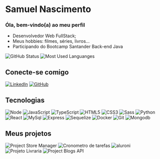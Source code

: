 # Samuel Nascimento

### Óla, bem-vindo(a) ao meu perfil
- Desenvolvedor Web FullStack;
- Meus hobbies: filmes, séries, livros...
- Participando do Bootcamp Santander Back-end Java

![GitHub Status](https://github-readme-stats.vercel.app/api?username=sfsnascimento&show_icons=true&theme=highcontrast&include_all_commits=false&count_private=false)
![Most Used Languanges](https://github-readme-stats.vercel.app/api/top-langs/?username=sfsnascimento&layout=compact&langs_count=20&theme=highcontrast)

## Conecte-se comigo

[![LinkedIn](https://img.shields.io/badge/LinkedIn-000?style=for-the-badge&logo=linkedin&logoColor=0E76A8)](https://www.linkedin.com/in//samuel-nascimento-/)
[![GitHub](https://img.shields.io/badge/GitHub-000?style=for-the-badge&logo=github)](https://github.com/sfsnascimento)

## Tecnologias

![Node](https://img.shields.io/badge/Nodejs-000?style=for-the-badge&logo=node.js)
![JavaScript](https://img.shields.io/badge/JavaScript-000?style=for-the-badge&logo=javascript)
	![TypeScript](https://img.shields.io/badge/TypeScript-000?style=for-the-badge&logo=typescript)
![HTML5](https://img.shields.io/badge/HTML5-000?style=for-the-badge&logo=html5)
![CSS3](https://img.shields.io/badge/CSS3-000?style=for-the-badge&logo=css3&logoColor=264CE4)
![Sass](https://img.shields.io/badge/Sass-000?style=for-the-badge&logo=sass)
![Python](https://img.shields.io/badge/Python-000?style=for-the-badge&logo=python)
![React](https://img.shields.io/badge/React-000?style=for-the-badge&logo=react)
![MySql](https://img.shields.io/badge/MySql-000?style=for-the-badge&logo=mysql)
![Express](https://img.shields.io/badge/Express-000?style=for-the-badge&logo=express)
![Sequelize](https://img.shields.io/badge/Sequelize-000?style=for-the-badge&logo=sequelize)
![Docker](https://img.shields.io/badge/Docker-000?style=for-the-badge&logo=docker)
![Git](https://img.shields.io/badge/Git-000?style=for-the-badge&logo=git)
![Mongodb](https://img.shields.io/badge/Mongodb-000?style=for-the-badge&logo=mongodb)

## Meus projetos

![Project Store Manager](https://github-readme-stats.vercel.app/api/pin/?username=sfsnascimento&repo=project-store-manager&layout=compact&langs_count=20&theme=highcontrast)
![Cronometro de tarefas](https://github-readme-stats.vercel.app/api/pin/?username=sfsnascimento&repo=cronometro-de-tarefas&layout=compact&langs_count=20&theme=highcontrast)
![aluroni](https://github-readme-stats.vercel.app/api/pin/?username=sfsnascimento&repo=aluroni&layout=compact&langs_count=20&theme=highcontrast)
![Projeto Livraria](https://github-readme-stats.vercel.app/api/pin/?username=sfsnascimento&repo=projeto-livraria&layout=compact&langs_count=20&theme=highcontrast)
![Project Blogs API](https://github-readme-stats.vercel.app/api/pin/?username=sfsnascimento&repo=project-blogs-api&layout=compact&langs_count=20&theme=highcontrast)